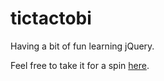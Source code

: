 tictactobi
==========

Having a bit of fun learning jQuery.

Feel free to take it for a spin [here](http://tvweinstock.github.io/tictactobi/).
